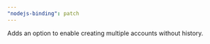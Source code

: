 ```yaml
---
"nodejs-binding": patch
---
```


Adds an option to enable creating multiple accounts without history.
